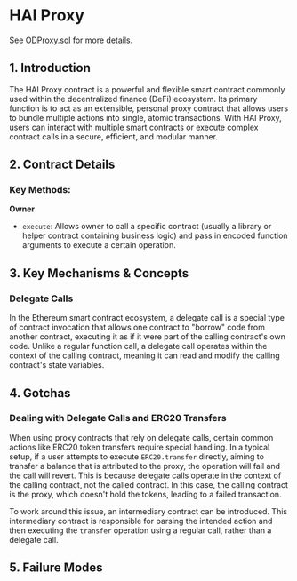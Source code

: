 # HAI Proxy

See [ODProxy.sol](/src/contracts/proxies/ODProxy.sol/contract.ODProxy.html) for more details.

## 1. Introduction

The HAI Proxy contract is a powerful and flexible smart contract commonly used within the decentralized finance (DeFi) ecosystem. Its primary function is to act as an extensible, personal proxy contract that allows users to bundle multiple actions into single, atomic transactions. With HAI Proxy, users can interact with multiple smart contracts or execute complex contract calls in a secure, efficient, and modular manner.

## 2. Contract Details

### Key Methods:

**Owner**

- `execute`: Allows owner to call a specific contract (usually a library or helper contract containing business logic) and pass in encoded function arguments to execute a certain operation.

## 3. Key Mechanisms & Concepts

### Delegate Calls

In the Ethereum smart contract ecosystem, a delegate call is a special type of contract invocation that allows one contract to "borrow" code from another contract, executing it as if it were part of the calling contract's own code. Unlike a regular function call, a delegate call operates within the context of the calling contract, meaning it can read and modify the calling contract's state variables.

## 4. Gotchas

### Dealing with Delegate Calls and ERC20 Transfers

When using proxy contracts that rely on delegate calls, certain common actions like ERC20 token transfers require special handling. In a typical setup, if a user attempts to execute `ERC20.transfer` directly, aiming to transfer a balance that is attributed to the proxy, the operation will fail and the call will revert. This is because delegate calls operate in the context of the calling contract, not the called contract. In this case, the calling contract is the proxy, which doesn't hold the tokens, leading to a failed transaction.

To work around this issue, an intermediary contract can be introduced. This intermediary contract is responsible for parsing the intended action and then executing the `transfer` operation using a regular call, rather than a delegate call.

## 5. Failure Modes
